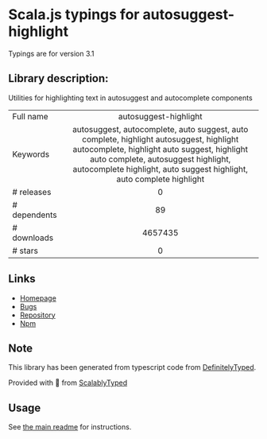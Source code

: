
# Scala.js typings for autosuggest-highlight

Typings are for version 3.1

## Library description:
Utilities for highlighting text in autosuggest and autocomplete components

|                    |                 |
| ------------------ | :-------------: |
| Full name          | autosuggest-highlight |
| Keywords           | autosuggest, autocomplete, auto suggest, auto complete, highlight autosuggest, highlight autocomplete, highlight auto suggest, highlight auto complete, autosuggest highlight, autocomplete highlight, auto suggest highlight, auto complete highlight |
| # releases         | 0 |
| # dependents       | 89 |
| # downloads        | 4657435 |
| # stars            | 0 |

## Links
- [Homepage](https://github.com/moroshko/autosuggest-highlight#readme)
- [Bugs](https://github.com/moroshko/autosuggest-highlight/issues)
- [Repository](https://github.com/moroshko/autosuggest-highlight)
- [Npm](https://www.npmjs.com/package/autosuggest-highlight)
    


## Note
This library has been generated from typescript code from [DefinitelyTyped](https://definitelytyped.org).

Provided with :purple_heart: from [ScalablyTyped](https://github.com/oyvindberg/ScalablyTyped)

## Usage
See [the main readme](../../readme.md) for instructions.


